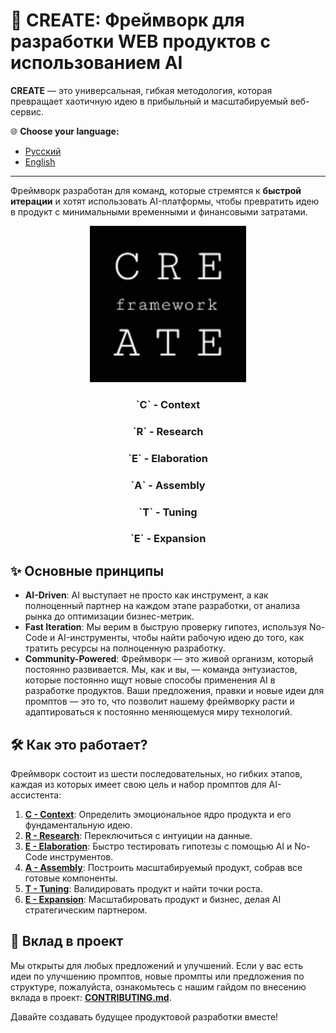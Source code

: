 # 🚀 CREATE: Фреймворк для разработки WEB продуктов с использованием AI

**CREATE** — это универсальная, гибкая методология, которая превращает хаотичную идею в прибыльный и масштабируемый веб-сервис.

🌐 **Choose your language:**
- [Русский](README.md)
- [English](README_en.md)

---

Фреймворк разработан для команд, которые стремятся к **быстрой итерации** и хотят использовать AI-платформы, чтобы превратить идею в продукт с минимальными временными и финансовыми затратами.

<div align="center">
  <img src="docs/assets/create_logo.png" alt="CREATE Framework Logo" width="250"/>
  <h3>`C` - Context</h3>
  <h3>`R` - Research</h3>
  <h3>`E` - Elaboration</h3>
  <h3>`A` - Assembly</h3>
  <h3>`T` - Tuning</h3>
  <h3>`E` - Expansion</h3>
</div>

## ✨ Основные принципы

- **AI-Driven**: AI выступает не просто как инструмент, а как полноценный партнер на каждом этапе разработки, от анализа рынка до оптимизации бизнес-метрик.
- **Fast Iteration**: Мы верим в быструю проверку гипотез, используя No-Code и AI-инструменты, чтобы найти рабочую идею до того, как тратить ресурсы на полноценную разработку.
- **Community-Powered**: Фреймворк — это живой организм, который постоянно развивается. Мы, как и вы, — команда энтузиастов, которые постоянно ищут новые способы применения AI в разработке продуктов. Ваши предложения, правки и новые идеи для промптов — это то, что позволит нашему фреймворку расти и адаптироваться к постоянно меняющемуся миру технологий.

## 🛠️ Как это работает?

Фреймворк состоит из шести последовательных, но гибких этапов, каждая из которых имеет свою цель и набор промптов для AI-ассистента:

1.  **[C - Context](docs/ru/C-Context.md)**: Определить эмоциональное ядро продукта и его фундаментальную идею.
2.  **[R - Research](docs/ru/R-Research.md)**: Переключиться с интуиции на данные.
3.  **[E - Elaboration](docs/ru/E-Elaboration.md)**: Быстро тестировать гипотезы с помощью AI и No-Code инструментов.
4.  **[A - Assembly](docs/ru/A-Assembly.md)**: Построить масштабируемый продукт, собрав все готовые компоненты.
5.  **[T - Tuning](docs/ru/T-Tuning.md)**: Валидировать продукт и найти точки роста.
6.  **[E - Expansion](docs/ru/E-Expansion.md)**: Масштабировать продукт и бизнес, делая AI стратегическим партнером.

## 🤝 Вклад в проект

Мы открыты для любых предложений и улучшений. Если у вас есть идеи по улучшению промптов, новые промпты или предложения по структуре, пожалуйста, ознакомьтесь с нашим гайдом по внесению вклада в проект: **[CONTRIBUTING.md](CONTRIBUTING.md)**.

Давайте создавать будущее продуктовой разработки вместе!